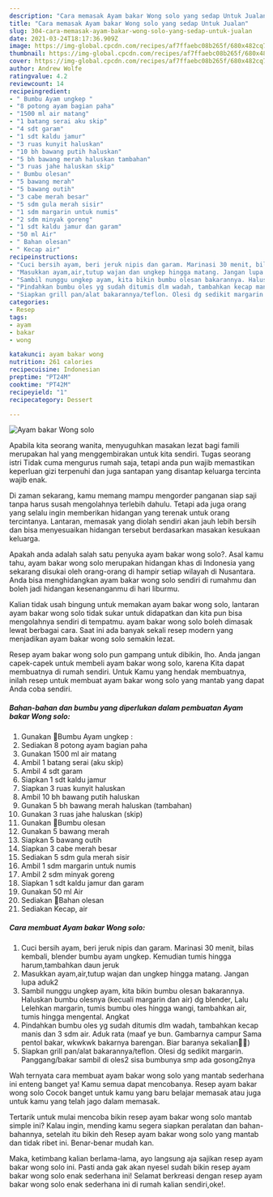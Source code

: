```yaml
---
description: "Cara memasak Ayam bakar Wong solo yang sedap Untuk Jualan"
title: "Cara memasak Ayam bakar Wong solo yang sedap Untuk Jualan"
slug: 304-cara-memasak-ayam-bakar-wong-solo-yang-sedap-untuk-jualan
date: 2021-03-24T18:17:36.909Z
image: https://img-global.cpcdn.com/recipes/af7ffaebc08b265f/680x482cq70/ayam-bakar-wong-solo-foto-resep-utama.jpg
thumbnail: https://img-global.cpcdn.com/recipes/af7ffaebc08b265f/680x482cq70/ayam-bakar-wong-solo-foto-resep-utama.jpg
cover: https://img-global.cpcdn.com/recipes/af7ffaebc08b265f/680x482cq70/ayam-bakar-wong-solo-foto-resep-utama.jpg
author: Andrew Wolfe
ratingvalue: 4.2
reviewcount: 14
recipeingredient:
- " Bumbu Ayam ungkep "
- "8 potong ayam bagian paha"
- "1500 ml air matang"
- "1 batang serai aku skip"
- "4 sdt garam"
- "1 sdt kaldu jamur"
- "3 ruas kunyit haluskan"
- "10 bh bawang putih haluskan"
- "5 bh bawang merah haluskan tambahan"
- "3 ruas jahe haluskan skip"
- " Bumbu olesan"
- "5 bawang merah"
- "5 bawang outih"
- "3 cabe merah besar"
- "5 sdm gula merah sisir"
- "1 sdm margarin untuk numis"
- "2 sdm minyak goreng"
- "1 sdt kaldu jamur dan garam"
- "50 ml Air"
- " Bahan olesan"
- " Kecap air"
recipeinstructions:
- "Cuci bersih ayam, beri jeruk nipis dan garam. Marinasi 30 menit, bilas kembali, blender bumbu ayam ungkep. Kemudian tumis hingga harum,tambahkan daun jeruk"
- "Masukkan ayam,air,tutup wajan dan ungkep hingga matang. Jangan lupa aduk2"
- "Sambil nunggu ungkep ayam, kita bikin bumbu olesan bakarannya. Haluskan bumbu olesnya (kecuali margarin dan air) dg blender, Lalu Lelehkan margarin, tumis bumbu oles hingga wangi, tambahkan air, tumis hingga mengental. Angkat"
- "Pindahkan bumbu oles yg sudah ditumis dlm wadah, tambahkan kecap manis dan 3 sdm air. Aduk rata (maaf ye bun. Gambarnya campur Sama pentol bakar, wkwkwk bakarnya barengan. Biar baranya sekalian🤣🤣)"
- "Siapkan grill pan/alat bakarannya/teflon. Olesi dg sedikit margarin. Panggang/bakar sambil di oles2 sisa bumbunya smp ada gosong2nya"
categories:
- Resep
tags:
- ayam
- bakar
- wong

katakunci: ayam bakar wong 
nutrition: 261 calories
recipecuisine: Indonesian
preptime: "PT24M"
cooktime: "PT42M"
recipeyield: "1"
recipecategory: Dessert

---
```



![Ayam bakar Wong solo](https://img-global.cpcdn.com/recipes/af7ffaebc08b265f/680x482cq70/ayam-bakar-wong-solo-foto-resep-utama.jpg)

Apabila kita seorang wanita, menyuguhkan masakan lezat bagi famili merupakan hal yang menggembirakan untuk kita sendiri. Tugas seorang istri Tidak cuma mengurus rumah saja, tetapi anda pun wajib memastikan keperluan gizi terpenuhi dan juga santapan yang disantap keluarga tercinta wajib enak.

Di zaman  sekarang, kamu memang mampu mengorder panganan siap saji tanpa harus susah mengolahnya terlebih dahulu. Tetapi ada juga orang yang selalu ingin memberikan hidangan yang terenak untuk orang tercintanya. Lantaran, memasak yang diolah sendiri akan jauh lebih bersih dan bisa menyesuaikan hidangan tersebut berdasarkan masakan kesukaan keluarga. 



Apakah anda adalah salah satu penyuka ayam bakar wong solo?. Asal kamu tahu, ayam bakar wong solo merupakan hidangan khas di Indonesia yang sekarang disukai oleh orang-orang di hampir setiap wilayah di Nusantara. Anda bisa menghidangkan ayam bakar wong solo sendiri di rumahmu dan boleh jadi hidangan kesenanganmu di hari liburmu.

Kalian tidak usah bingung untuk memakan ayam bakar wong solo, lantaran ayam bakar wong solo tidak sukar untuk didapatkan dan kita pun bisa mengolahnya sendiri di tempatmu. ayam bakar wong solo boleh dimasak lewat berbagai cara. Saat ini ada banyak sekali resep modern yang menjadikan ayam bakar wong solo semakin lezat.

Resep ayam bakar wong solo pun gampang untuk dibikin, lho. Anda jangan capek-capek untuk membeli ayam bakar wong solo, karena Kita dapat membuatnya di rumah sendiri. Untuk Kamu yang hendak membuatnya, inilah resep untuk membuat ayam bakar wong solo yang mantab yang dapat Anda coba sendiri.

<!--inarticleads1-->

##### Bahan-bahan dan bumbu yang diperlukan dalam pembuatan Ayam bakar Wong solo:

1. Gunakan  🌻Bumbu Ayam ungkep :
1. Sediakan 8 potong ayam bagian paha
1. Gunakan 1500 ml air matang
1. Ambil 1 batang serai (aku skip)
1. Ambil 4 sdt garam
1. Siapkan 1 sdt kaldu jamur
1. Siapkan 3 ruas kunyit haluskan
1. Ambil 10 bh bawang putih haluskan
1. Gunakan 5 bh bawang merah haluskan (tambahan)
1. Gunakan 3 ruas jahe haluskan (skip)
1. Gunakan  🌻Bumbu olesan
1. Gunakan 5 bawang merah
1. Siapkan 5 bawang outih
1. Siapkan 3 cabe merah besar
1. Sediakan 5 sdm gula merah sisir
1. Ambil 1 sdm margarin untuk numis
1. Ambil 2 sdm minyak goreng
1. Siapkan 1 sdt kaldu jamur dan garam
1. Gunakan 50 ml Air
1. Sediakan  🌻Bahan olesan
1. Sediakan  Kecap, air




<!--inarticleads2-->

##### Cara membuat Ayam bakar Wong solo:

1. Cuci bersih ayam, beri jeruk nipis dan garam. Marinasi 30 menit, bilas kembali, blender bumbu ayam ungkep. Kemudian tumis hingga harum,tambahkan daun jeruk
1. Masukkan ayam,air,tutup wajan dan ungkep hingga matang. Jangan lupa aduk2
1. Sambil nunggu ungkep ayam, kita bikin bumbu olesan bakarannya. Haluskan bumbu olesnya (kecuali margarin dan air) dg blender, Lalu Lelehkan margarin, tumis bumbu oles hingga wangi, tambahkan air, tumis hingga mengental. Angkat
1. Pindahkan bumbu oles yg sudah ditumis dlm wadah, tambahkan kecap manis dan 3 sdm air. Aduk rata (maaf ye bun. Gambarnya campur Sama pentol bakar, wkwkwk bakarnya barengan. Biar baranya sekalian🤣🤣)
1. Siapkan grill pan/alat bakarannya/teflon. Olesi dg sedikit margarin. Panggang/bakar sambil di oles2 sisa bumbunya smp ada gosong2nya




Wah ternyata cara membuat ayam bakar wong solo yang mantab sederhana ini enteng banget ya! Kamu semua dapat mencobanya. Resep ayam bakar wong solo Cocok banget untuk kamu yang baru belajar memasak atau juga untuk kamu yang telah jago dalam memasak.

Tertarik untuk mulai mencoba bikin resep ayam bakar wong solo mantab simple ini? Kalau ingin, mending kamu segera siapkan peralatan dan bahan-bahannya, setelah itu bikin deh Resep ayam bakar wong solo yang mantab dan tidak ribet ini. Benar-benar mudah kan. 

Maka, ketimbang kalian berlama-lama, ayo langsung aja sajikan resep ayam bakar wong solo ini. Pasti anda gak akan nyesel sudah bikin resep ayam bakar wong solo enak sederhana ini! Selamat berkreasi dengan resep ayam bakar wong solo enak sederhana ini di rumah kalian sendiri,oke!.

